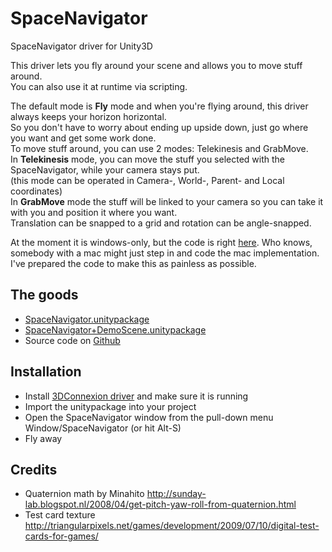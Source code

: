 SpaceNavigator
==============

SpaceNavigator driver for Unity3D

This driver lets you fly around your scene and allows you to move stuff around.  
You can also use it at runtime via scripting.  

The default mode is **Fly** mode and when you're flying around, this driver always keeps your horizon horizontal.  
So you don't have to worry about ending up upside down, just go where you want and get some work done.  
To move stuff around, you can use 2 modes: Telekinesis and GrabMove.  
In **Telekinesis** mode, you can move the stuff you selected with the SpaceNavigator, while your camera stays put.  
(this mode can be operated in Camera-, World-, Parent- and Local coordinates)  
In **GrabMove** mode the stuff will be linked to your camera so you can take it with you and position it where you want.  
Translation can be snapped to a grid and rotation can be angle-snapped.  

At the moment it is windows-only, but the code is right [here](https://github.com/PatHightree/SpaceNavigator). 
Who knows, somebody with a mac might just step in and code the mac implementation. 
I've prepared the code to make this as painless as possible.  

The goods
---------
- [SpaceNavigator.unitypackage](http://www.xs4all.nl/~hightree/Unity/SpaceNavigator/SpaceNavigator.unitypackage)
- [SpaceNavigator+DemoScene.unitypackage](http://www.xs4all.nl/~hightree/Unity/SpaceNavigator/SpaceNavigator+demoscene.unitypackage)
- Source code on [Github](https://github.com/PatHightree/SpaceNavigator)

Installation
------------
- Install [3DConnexion driver](http://www.3dconnexion.com/service/drivers.html) and make sure it is running
- Import the unitypackage into your project
- Open the SpaceNavigator window from the pull-down menu Window/SpaceNavigator (or hit Alt-S)
- Fly away

Credits
-------
- Quaternion math by Minahito
http://sunday-lab.blogspot.nl/2008/04/get-pitch-yaw-roll-from-quaternion.html
- Test card texture
http://triangularpixels.net/games/development/2009/07/10/digital-test-cards-for-games/
